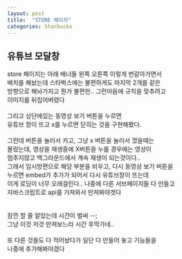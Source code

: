 ```yaml
---
layout: post
title:  "STORE 페이지"
categories: Starbucks
---
```



## 유튜브 모달창

store 페이지는 아래 배너들 왼쪽 오른쪽 이렇게 번갈아가면서      
배치를 해놨는데 스타벅스에는 불편하게도 마지막 2개를 같은       
방향으로 해놔가지고 뭔가 불편한.. 그런마음에 규칙을 맞추려고    
이미지를 뒤집어버렸다   
<br>
그리고 상단에있는 동영상 보기 버튼을 누르면     
유튜브 창이 뜨고 x를 누르면 닫히는 것을 구현해봤다. 
<br>    
그런데 버튼을 눌러서 키고, 그냥 x 버튼을 눌러서 껐을때는    
몰랐는데, 영상을 재생중에 X버튼을 누를 경우에는 영상이      
멈추지않고 백그라운드에서 계속 재생이 되는것이다..      
그래서 임시방편으로 해당 부분을 비우고, 다시 동영상 보기 버튼을     
누르면 embed가 추가가 되어서 다시 유튜브창이 뜨는데     
이게 로딩이 너무 오래걸린다..  나중에 다른 서브페이지들 다 만들고   
자바스크립트로 api를 가져와서 만져봐야겟다      
<br>    
잠깐 할 줄 알았는데 시간이 벌써 --;     
그냥 이것 저것 만져보느라 시간 후딱가네..       
<br> 
또 다른 것들도 다 적어놨다가 일단 다 만들어 놓고 기능들을   
나중에 추가해봐야겠다
